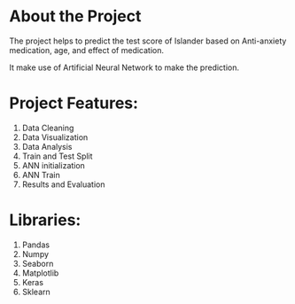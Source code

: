 # About the Project
The project helps to predict the test score of Islander based on Anti-anxiety medication, age, and effect of medication.

It make use of Artificial Neural Network to make the prediction.

# Project Features:

1) Data Cleaning
2) Data Visualization
3) Data Analysis 
4) Train and Test Split
5) ANN initialization
6) ANN Train
7) Results and Evaluation

# Libraries:

1) Pandas
2) Numpy
3) Seaborn
4) Matplotlib
5) Keras
6) Sklearn

